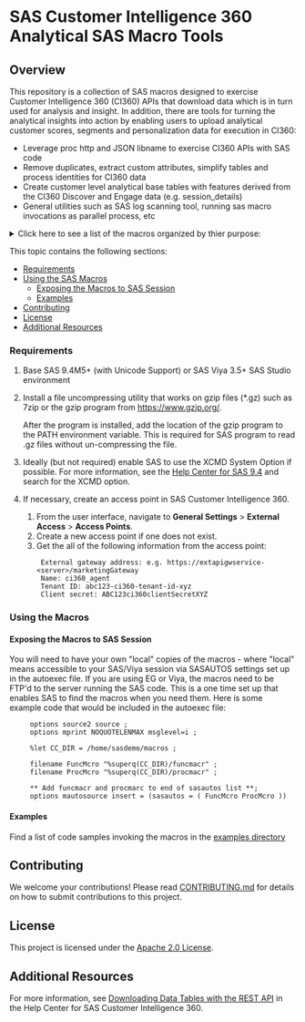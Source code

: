 #  SAS Customer Intelligence 360 Analytical SAS Macro Tools

## Overview
This repository is a collection of SAS macros designed to exercise Customer Intelligence 360 (CI360) APIs that download data which is in turn used for analysis and insight.  In addition, there are tools for turning the analytical insights into action by enabling users to upload analytical customer scores, segments and personalization data for execution in CI360:
 
- Leverage proc http and JSON libname to exercise CI360 APIs with SAS code
- Remove duplicates, extract custom attributes, simplify tables and process identities for CI360 data
- Create customer level analytical base tables with features derived from the CI360 Discover and Engage data (e.g. session_details)
- General utilities such as SAS log scanning tool, running sas macro invocations as parallel process, etc 
 
<details><summary>Click here to see a list of the macros organized by thier purpose: </summary>

      CI360 Data download Related (Discover, Engage, Plan, etc)
      - %download_udm_data()
      - %gen_jwt()
      - %throttle_udm_data_download()

      CI360 Data Processing:
      - %combine_base_and_ext_disc_detail()
      - %combine_udm_datasets()
      - %extract_properties_map_doc_cols()
      - %read_udm_data()
      - %remove_udm_data_dups()
      - %update_identities()
      
      Create Customer (identity_id) level summaries for ABT:
      - %make_disc_detail_identity_lvl()      
      - %make_session_identity_lvl()
      - %make_url_vars()      

      CI360 HUB / External Event Related:
      - %batch_load_external_ci360_events()
      - %download_360_hubfiles()
      - %get_360hub_file_metadata()
      - %read_360hub_data()
      - %upload_data2hub()
      
      CI360 Recommender Task Related:
      - %upload_black_white_list()

      Factorization Machines Product Recommender from CI360 Data:
      - %build_prodview_recommender_model()
      - %make_product_recommendations()
      - %make_prodview_abt()

      Integrating CI360 Direct and Optimize:
      - %appendMOSolution()
      - %make_EO_data_from_direct_export()

      Combine CI360 Attribution data with additional external event data:
      - %combine_attribution_data()

      Leverage SAS Marketing Optimization Batch tables to create equivalent proc optmodel code
      - %convert_mo2optmodel()

      General SAS Tools:
      - %call_proc_http()
      - %cas_proc_means()
      - %check_log()
      - %convert_sasdata_to_sashdat()
      - %download_ga_data_from_gbq()
      - %log_run_time()
      - %print_macro_parameters()
      - %run_parallel_jobs()
      - %stopwatch()
      - %tagsort_inmem()
</details>

This topic contains the following sections:
* [Requirements](#requirements)
* [Using the SAS Macros](#using-the-macros)
	* [Exposing the Macros to SAS Session](#exposing-the-macros-to-sas-session)
	* [Examples](#examples)
* [Contributing](#contributing)
* [License](#license)
* [Additional Resources](#additional-resources)


### Requirements
1. Base SAS 9.4M5+ (with Unicode Support) or SAS Viya 3.5+ SAS Studio environment

2. Install a file uncompressing utility that works on gzip files (*.gz) such as 7zip or the gzip program from https://www.gzip.org/.

   After the program is installed, add the location of the gzip program to the PATH environment variable. This is required for SAS program to read .gz files without un-compressing the file.

3. Ideally (but not required) enable SAS to use the XCMD System Option if possible. For more information, see the
     [Help Center for SAS 9.4](https://go.documentation.sas.com/?cdcId=pgmsascdc&cdcVersion=9.4_3.4) and search for the
     XCMD option.
 
4. If necessary, create an access point in SAS Customer Intelligence 360.
    1. From the user interface, navigate to **General Settings** > **External Access** > **Access Points**.
    2. Create a new access point if one does not exist.
    3. Get the all of the following information from the access point:
       ```
        External gateway address: e.g. https://extapigwservice-<server>/marketingGateway  
        Name: ci360_agent  
        Tenant ID: abc123-ci360-tenant-id-xyz  
        Client secret: ABC123ci360clientSecretXYZ
       ```

### Using the Macros

#### Exposing the Macros to SAS Session

   You will need to have your own "local" copies of the macros - where "local" means accessible to your SAS/Viya session via 
   SASAUTOS settings set up in the autoexec file.  If you are using EG or Viya, the macros need to be FTP'd to the server 
   running the SAS code.  This is a one time set up that enables SAS to find the macros when you need them.  Here is some 
   example code that would be included in the autoexec file:
   
         options source2 source ;
         options mprint NOQUOTELENMAX msglevel=i ;
         
         %let CC_DIR = /home/sasdemo/macros ;
         
         filename FuncMcro "%superq(CC_DIR)/funcmacr" ;
         filename ProcMcro "%superq(CC_DIR)/procmacr" ;
         
         ** Add funcmacr and procmarc to end of sasautos list **;
         options mautosource insert = (sasautos = ( FuncMcro ProcMcro )) 

#### Examples
Find a list of code samples invoking the macros in the [examples directory](/examples)

## Contributing

We welcome your contributions! Please read [CONTRIBUTING.md](CONTRIBUTING.md) for details on how to submit contributions to this project.

## License

This project is licensed under the [Apache 2.0 License](LICENSE).

## Additional Resources
For more information, see [Downloading Data Tables with the REST API](https://go.documentation.sas.com/?softwareId=ONEMKTMID&softwareVersion=production.a&softwareContextId=DownloadDataTables) in the Help Center for SAS Customer Intelligence 360.
